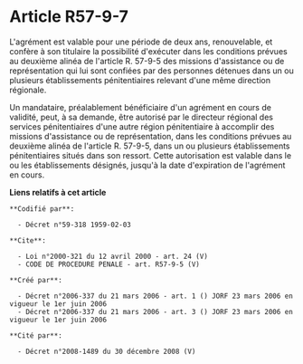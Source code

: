# Article R57-9-7

L'agrément est valable pour une période de deux ans, renouvelable, et confère à son titulaire la possibilité d'exécuter dans
les conditions prévues au deuxième alinéa de l'article R. 57-9-5 des missions d'assistance ou de représentation qui lui sont
confiées par des personnes détenues dans un ou plusieurs établissements pénitentiaires relevant d'une même direction
régionale.

Un mandataire, préalablement bénéficiaire d'un agrément en cours de validité, peut, à sa demande, être autorisé par le
directeur régional des services pénitentiaires d'une autre région pénitentiaire à accomplir des missions d'assistance ou de
représentation, dans les conditions prévues au deuxième alinéa de l'article R. 57-9-5, dans un ou plusieurs établissements
pénitentiaires situés dans son ressort. Cette autorisation est valable dans le ou les établissements désignés, jusqu'à la
date d'expiration de l'agrément en cours.

**Liens relatifs à cet article**

	**Codifié par**:

	  - Décret n°59-318 1959-02-03

	**Cite**:

	  - Loi n°2000-321 du 12 avril 2000 - art. 24 (V)
	  - CODE DE PROCEDURE PENALE - art. R57-9-5 (V)

	**Créé par**:

	  - Décret n°2006-337 du 21 mars 2006 - art. 1 () JORF 23 mars 2006 en vigueur le 1er juin 2006
	  - Décret n°2006-337 du 21 mars 2006 - art. 3 () JORF 23 mars 2006 en vigueur le 1er juin 2006

	**Cité par**:

	  - Décret n°2008-1489 du 30 décembre 2008 (V)
